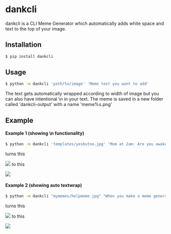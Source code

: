 # dankcli

dankcli is a CLI Meme Generator which automatically adds white space and text to the top of your image.

## Installation

```bash
$ pip install dankcli
```

## Usage

```bash
$ python -m dankcli 'path/to/image' 'Meme text you want to add'
```

The text gets automatically wrapped according to width of image but you can also have intentional \n in your text.
The meme is saved in a new folder called 'dankcli-output' with a name 'meme%s.png'

## Example

#### Example 1 (showing \n functionality)
```bash
$ python -m dankcli 'templates/yesbutno.jpg' 'Mom at 2am: Are you awake?\n\nMe:'
```
turns this

![](https://i.imgur.com/nW3XPkF.jpg)
to this

![](https://i.imgur.com/h6qgp9m.png)

#### Example 2 (showing auto textwrap)
```bash
$ python -m dankcli "mymemes/helpmeme.jpg" "When you make a meme generator but now you can't stop making memes"
```
turns this

![](https://i.imgur.com/6CDBFwF.jpg)
to this

![](https://i.imgur.com/lSBUfNb.png)

